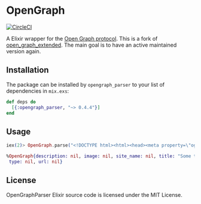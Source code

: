 # OpenGraph

[![CircleCI](https://circleci.com/gh/bitboxer/opengraph_parser.svg?style=svg)](https://circleci.com/gh/bitboxer/opengraph_parser)

A Elixir wrapper for the [Open Graph protocol](http://ogp.me). This is a fork of
[open_graph_extended](https://framagit.org/tcit/open_graph). The main goal is to
have an active maintained version again.

## Installation

The package can be installed by `opengraph_parser` to your list of dependencies in `mix.exs`:

```elixir
def deps do
  [{:opengraph_parser, "~> 0.4.4"}]
end
```

## Usage

```elixir
iex(2)> OpenGraph.parse("<!DOCTYPE html><html><head><meta property=\"og:title\" content=\"Some title\"></head><body><h1>Some title</h1></body></html>")

%OpenGraph{description: nil, image: nil, site_name: nil, title: "Some title",
 type: nil, url: nil}
```

## License

OpenGraphParser Elixir source code is licensed under the MIT License.
